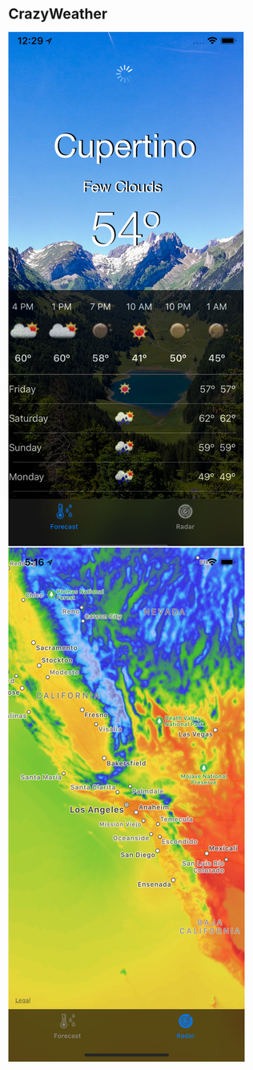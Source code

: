 # CrazyWeather

![alt text](https://github.com/josueBrizuelaXD/CrazyWeather/blob/master/Screenshots/screenshot-1.png)
![alt text](https://github.com/josueBrizuelaXD/CrazyWeather/blob/master/Screenshots/screenshot-3.png)
